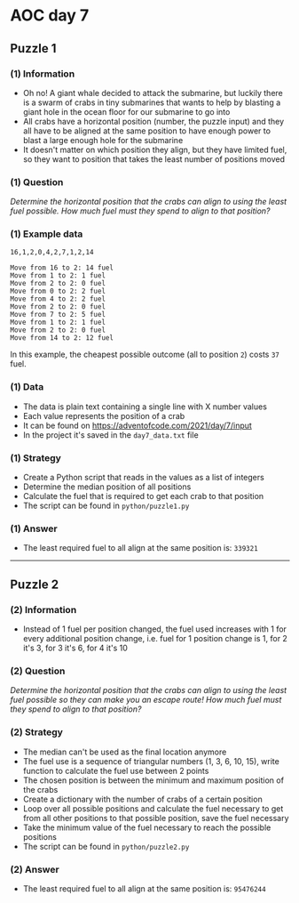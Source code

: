 # AOC day 7

## Puzzle 1

### (1) Information

- Oh no! A giant whale decided to attack the submarine, but luckily there is a swarm of crabs in tiny submarines that wants to help by blasting a giant hole in the ocean floor for our submarine to go into
- All crabs have a horizontal position (number, the puzzle input) and they all have to be aligned at the same position to have enough power to blast a large enough hole for the submarine
- It doesn't matter on which position they align, but they have limited fuel, so they want to position that takes the least number of positions moved

### (1) Question

_Determine the horizontal position that the crabs can align to using the least fuel possible. How much fuel must they spend to align to that position?_

### (1) Example data

```text
16,1,2,0,4,2,7,1,2,14
```

```text
Move from 16 to 2: 14 fuel
Move from 1 to 2: 1 fuel
Move from 2 to 2: 0 fuel
Move from 0 to 2: 2 fuel
Move from 4 to 2: 2 fuel
Move from 2 to 2: 0 fuel
Move from 7 to 2: 5 fuel
Move from 1 to 2: 1 fuel
Move from 2 to 2: 0 fuel
Move from 14 to 2: 12 fuel
```

In this example, the cheapest possible outcome (all to position `2`) costs `37` fuel.

### (1) Data

- The data is plain text containing a single line with X number values
- Each value represents the position of a crab
- It can be found on <https://adventofcode.com/2021/day/7/input>
- In the project it's saved in the `day7_data.txt` file

### (1) Strategy

- Create a Python script that reads in the values as a list of integers
- Determine the median position of all positions
- Calculate the fuel that is required to get each crab to that position
- The script can be found in `python/puzzle1.py`

### (1) Answer

- The least required fuel to all align at the same position is: `339321`

---

## Puzzle 2

### (2) Information

- Instead of 1 fuel per position changed, the fuel used increases with 1 for every additional position change, i.e. fuel for 1 position change is 1, for 2 it's 3, for 3 it's 6, for 4 it's 10

### (2) Question

_Determine the horizontal position that the crabs can align to using the least fuel possible so they can make you an escape route! How much fuel must they spend to align to that position?_

### (2) Strategy

- The median can't be used as the final location anymore
- The fuel use is a sequence of triangular numbers (1, 3, 6, 10, 15), write function to calculate the fuel use between 2 points
- The chosen position is between the minimum and maximum position of the crabs
- Create a dictionary with the number of crabs of a certain position
- Loop over all possible positions and calculate the fuel necessary to get from all other positions to that possible position, save the fuel necessary
- Take the minimum value of the fuel necessary to reach the possible positions
- The script can be found in `python/puzzle2.py`

### (2) Answer

- The least required fuel to all align at the same position is: `95476244`
